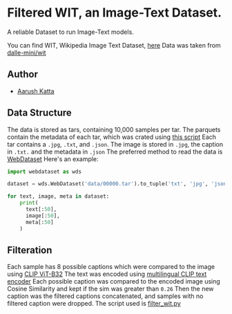 # Filtered WIT, an Image-Text Dataset.
A reliable Dataset to run Image-Text models.

You can find WIT, Wikipedia Image Text Dataset, [here](https://github.com/google-research-datasets/wit)
Data was taken from [dalle-mini/wit](https://huggingface.co/datasets/dalle-mini/wit)

## Author
 - [Aarush Katta](https://github.com/ARKseal)

## Data Structure
The data is stored as tars, containing 10,000 samples per tar.
The parquets contain the metadata of each tar, which was crated using [this script](https://huggingface.co/datasets/laion/filtered-wit/blob/main/wit_create_meta.py)
Each tar contains a `.jpg`, `.txt`, and `.json`.
The image is stored in `.jpg`, the caption in `.txt.` and the metadata in `.json`
The preferred method to read the data is [WebDataset](https://github.com/webdataset/webdataset)
Here's an example:
```python
import webdataset as wds

dataset = wds.WebDataset('data/00000.tar').to_tuple('txt', 'jpg', 'json')

for text, image, meta in dataset:
    print(
      text[:50],
      image[:50],
      meta[:50]
    )
```

## Filteration
Each sample has 8 possible captions which were compared to the image using [CLIP ViT-B32](https://arxiv.org/abs/2103.00020)
The text was encoded using [multilingual CLIP text encoder](https://huggingface.co/sentence-transformers/clip-ViT-B-32-multilingual-v1)
Each possible caption was compared to the encoded image using Cosine Similarity
and kept if the sim was greater than `0.26`
Then the new caption was the filtered captions concatenated, and samples with no filtered caption were dropped.
The script used is [filter_wit.py](https://huggingface.co/datasets/laion/filtered-wit/blob/main/filter_wit.py)
